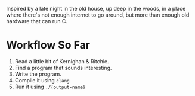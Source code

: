 Inspired by a late night in the old house, up deep in the woods, in a place where there's not enough internet to go around, but more than enough old hardware that can run C.

# Workflow So Far

1. Read a little bit of Kernighan & Ritchie.
2. Find a program that sounds interesting.
3. Write the program.
4. Compile it using `clang`
5. Run it using `./{output-name}`
